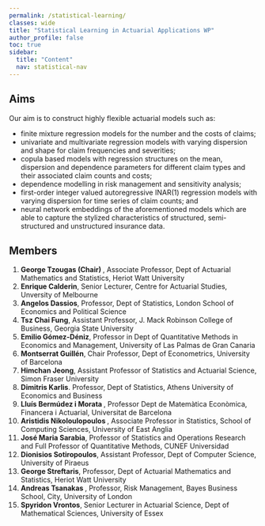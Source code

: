 ```yaml
---
permalink: /statistical-learning/
classes: wide
title: "Statistical Learning in Actuarial Applications WP"
author_profile: false
toc: true
sidebar:
  title: "Content"
  nav: statistical-nav
---
```


## Aims
Our aim is to construct highly flexible actuarial models such as:
<ul>
<li> finite mixture regression models for the number and the costs of claims; </li>
<li> univariate and multivariate regression models with varying dispersion and shape for claim frequencies and severities; </li>
<li> copula based models with regression structures on the mean, dispersion and dependence parameters for different claim types and their associated claim counts and costs; </li>
<li> dependence modelling in risk management and sensitivity analysis; </li>
<li> first-order integer valued autoregressive INAR(1) regression models with varying dispersion for time series of claim counts; and </li>
<li> neural network embeddings of the aforementioned models which are able to capture the stylized characteristics of structured, semi-structured and unstructured insurance data. </li>
</ul>

## Members
1. <b> George Tzougas (Chair) </b>, Associate Professor, Dept of Actuarial Mathematics and Statistics, Heriot Watt University
2. <b> Enrique Calderin</b>, Senior Lecturer, Centre for Actuarial Studies, Unversity of Melbourne
3. <b> Angelos Dassios</b>, Professor, Dept of Statistics, London School of Economics and Political Science 
4. <b> Tsz Chai Fung</b>, Assistant Professor, J. Mack Robinson College of Business, Georgia State University 
5. <b> Emilio Gómez-Déniz</b>, Professor in Dept of Quantitative Methods in Economics and Management, University of Las Palmas de Gran Canaria
6. <b> Montserrat Guillén</b>, Chair Professor, Dept of Econometrics, University of Barcelona
7. <b> Himchan Jeong</b>, Assistant Professor of Statistics and Actuarial Science, Simon Fraser University
8. <b> Dimitris Karlis</b>. Professor, Dept of Statistics, Athens University of Economics and Business
9. <b> Lluís Bermúdez i Morata </b>, Professor Dept de Matemàtica Econòmica, Financera i Actuarial, Universitat de Barcelona
10. <b> Aristidis Nikoloulopoulos </b>, Associate Professor in Statistics, School of Computing Sciences, University of East Anglia
11. <b> José Maria Sarabia</b>,  Professor of Statistics and Operations Research and Full Professor of Quantitative Methods, CUNEF Universidad
12. <b> Dionisios Sotiropoulos</b>,  Assistant Professor, Dept of Computer Science, University of Piraeus
13. <b> George Streftaris</b>,  Professor, Dept of Actuarial Mathematics and Statistics, Heriot Watt University
14. <b> Andreas Tsanakas </b>, Professor, Risk Management, Bayes Business School, City, University of London 
15. <b> Spyridon Vrontos</b>, Senior Lecturer in Actuarial Science, Dept of Mathematical Sciences, University of Essex
